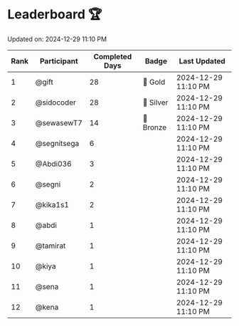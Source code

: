 # Leaderboard 🏆

Updated on: 2024-12-29 11:10 PM

| Rank | Participant       | Completed Days | Badge      | Last Updated         |
|------|-------------------|----------------|------------|----------------------|
| 1    | @gift             | 28             | 🏅 Gold     | 2024-12-29 11:10 PM |
| 2    | @sidocoder        | 28             | 🥈 Silver   | 2024-12-29 11:10 PM |
| 3    | @sewasewT7        | 14             | 🥉 Bronze   | 2024-12-29 11:10 PM |
| 4    | @segnitsega       | 6              |            | 2024-12-29 11:10 PM |
| 5    | @Abdi036          | 3              |            | 2024-12-29 11:10 PM |
| 6    | @segni            | 2              |            | 2024-12-29 11:10 PM |
| 7    | @kika1s1          | 2              |            | 2024-12-29 11:10 PM |
| 8    | @abdi             | 1              |            | 2024-12-29 11:10 PM |
| 9    | @tamirat          | 1              |            | 2024-12-29 11:10 PM |
| 10   | @kiya             | 1              |            | 2024-12-29 11:10 PM |
| 11   | @sena             | 1              |            | 2024-12-29 11:10 PM |
| 12   | @kena             | 1              |            | 2024-12-29 11:10 PM |
